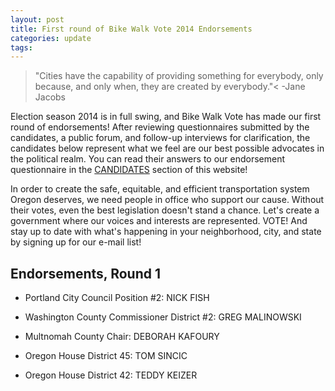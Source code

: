 ```yaml
---
layout: post
title: First round of Bike Walk Vote 2014 Endorsements 
categories: update
tags:
---
```


> "Cities have the capability of providing something for everybody, only because, and only when, they are created by everybody."< -Jane Jacobs 

Election season 2014 is in full swing, and Bike Walk Vote has made our first round of endorsements! After reviewing questionnaires submitted by the candidates, a public forum, and follow-up interviews for clarification, the candidates below represent what we feel are our best possible advocates in the political realm.
You can read their answers to our endorsement questionnaire in the <a href="/candidates.html">CANDIDATES</a> section of this website!

In order to create the safe, equitable, and efficient transportation system Oregon deserves, we need people in office who support our cause. Without their votes, even the best legislation doesn't stand a chance. Let's create a government where our voices and interests are represented. VOTE! And stay up to date with what's happening in your neighborhood, city, and state by signing up for our e-mail list!

## Endorsements, Round 1

* Portland City Council Position #2: NICK FISH 

* Washington County Commissioner District #2: GREG MALINOWSKI

* Multnomah County Chair: DEBORAH KAFOURY

* Oregon House District 45: TOM SINCIC

* Oregon House District 42: TEDDY KEIZER

